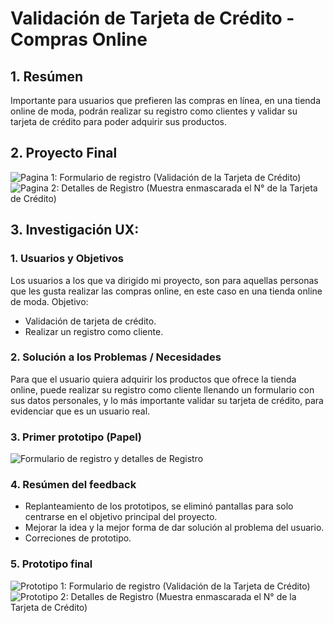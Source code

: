 # Validación de Tarjeta de Crédito - Compras Online

## 1. Resúmen

Importante para usuarios que prefieren las compras en línea, en una tienda online de moda,
podrán realizar su registro como clientes y validar su tarjeta de crédito para poder adquirir sus productos.

## 2. Proyecto Final 
 ![Pagina 1: Formulario de registro (Validación de la Tarjeta de Crédito)](https://github.com/ElinAlice/LIM012-card-validation/tree/master/src/images/pantallaFormulario.png)
 ![Pagina 2: Detalles de Registro (Muestra enmascarada el N° de la Tarjeta de Crédito)](https://github.com/ElinAlice/LIM012-card-validation/tree/master/src/images/pantallaRegistro.png)

 ## 3. Investigación UX:

 ### 1. Usuarios y Objetivos
Los usuarios a los que va dirigido mi proyecto, son para aquellas personas que les
gusta realizar las compras online, en este caso en una tienda online de moda.
Objetivo: 
* Validación de tarjeta de crédito.
* Realizar un registro como cliente.

### 2. Solución a los Problemas / Necesidades

Para que el usuario quiera adquirir los productos que ofrece la tienda online, puede realizar su registro 
como cliente llenando un formulario con sus datos personales, y lo más importante validar 
su tarjeta de crédito, para evidenciar que es un usuario real.

### 3. Primer prototipo (Papel)
![Formulario de registro y detalles de Registro](https://github.com/ElinAlice/LIM012-card-validation/tree/master/src/images/prototipoPapel.png)
### 4. Resúmen del feedback
 * Replanteamiento de los prototipos, se eliminó pantallas para solo centrarse en el objetivo principal del proyecto.
 * Mejorar la idea y la mejor forma de dar solución al problema del usuario.
 * Correciones de prototipo.

### 5. Prototipo final
![Prototipo 1: Formulario de registro (Validación de la Tarjeta de Crédito)](https://github.com/ElinAlice/LIM012-card-validation/tree/master/src/images/prototipoFormulario.jpeg)
![Prototipo 2: Detalles de Registro (Muestra enmascarada el N° de la Tarjeta de Crédito)](https://github.com/ElinAlice/LIM012-card-validation/tree/master/src/images/prototipoDetalleRegistro.jpeg)